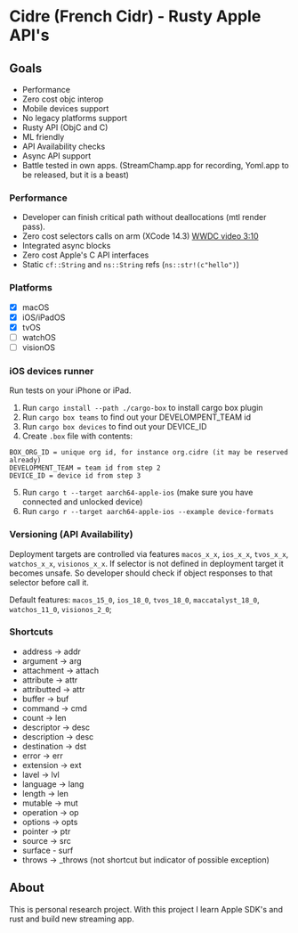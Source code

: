 # Cidre (French Cidr) - Rusty Apple API's

## Goals

- Performance 
- Zero cost objc interop
- Mobile devices support
- No legacy platforms support
- Rusty API (ObjC and C) 
- ML friendly
- API Availability checks
- Async API support
- Battle tested in own apps. (StreamChamp.app for recording, Yoml.app to be released, but it is a beast)

### Performance 

- Developer can finish critical path without deallocations (mtl render pass).
- Zero cost selectors calls on arm (XCode 14.3) [WWDC video 3:10](https://developer.apple.com/videos/play/wwdc2022/110363/)
- Integrated async blocks
- Zero cost Apple's C API interfaces
- Static `cf::String` and `ns::String` refs (`ns::str!(c"hello")`) 

### Platforms

- [x] macOS
- [x] iOS/iPadOS
- [x] tvOS
- [ ] watchOS
- [ ] visionOS

### iOS devices runner

Run tests on your iPhone or iPad.

1. Run `cargo install --path ./cargo-box` to install cargo box plugin
2. Run `cargo box teams` to find out your DEVELOMPENT_TEAM id
3. Run `cargo box devices` to find out your DEVICE_ID
4. Create `.box` file with contents:
```
BOX_ORG_ID = unique org id, for instance org.cidre (it may be reserved already)
DEVELOPMENT_TEAM = team id from step 2
DEVICE_ID = device id from step 3
```
5. Run `cargo t --target aarch64-apple-ios` (make sure you have connected and unlocked device)
6. Run `cargo r --target aarch64-apple-ios --example device-formats`

### Versioning (API Availability)

Deployment targets are controlled via features `macos_x_x`, `ios_x_x`, `tvos_x_x`, `watchos_x_x`, `visionos_x_x`.
If selector is not defined in deployment target it becomes unsafe. So developer
should check if object responses to that selector before call it.

Default features: `macos_15_0`, `ios_18_0`, `tvos_18_0`, `maccatalyst_18_0`, `watchos_11_0`, `visionos_2_0`;

### Shortcuts

- address -> addr
- argument -> arg
- attachment -> attach
- attribute -> attr
- attributted -> attr
- buffer -> buf
- command -> cmd
- count -> len
- descriptor -> desc
- description -> desc
- destination -> dst
- error -> err
- extension -> ext
- lavel -> lvl
- language -> lang
- length -> len
- mutable -> mut
- operation -> op
- options -> opts
- pointer -> ptr
- source -> src
- surface - surf
- throws -> _throws (not shortcut but indicator of possible exception)

## About

This is personal research project. With this project I learn Apple SDK's and rust and build new streaming app.
